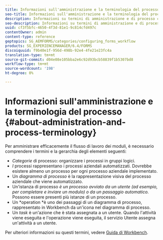 ```yaml
---
title: Informazioni sull'amministrazione e la terminologia del processo
seo-title: Informazioni sull'amministrazione e la terminologia del processo
description: Informazioni su termini di amministrazione e di processo come istanza di processo, diagramma di processo e funzionamento.
seo-description: Informazioni su termini di amministrazione e di processo come istanza di processo, diagramma di processo e funzionamento.
uuid: cf3f5bfc-4650-4f3d-81e1-9c814cfd497c
contentOwner: admin
content-type: reference
geptopics: SG_AEMFORMS/categories/configuring_forms_workflow
products: SG_EXPERIENCEMANAGER/6.4/FORMS
discoiquuid: f9b40e1f-956d-498b-92e4-4fe21e23fc4a
translation-type: tm+mt
source-git-commit: d04e08e105bba2e6c92d93bcb58839f1b5307bd8
workflow-type: tm+mt
source-wordcount: '198'
ht-degree: 0%

---
```



# Informazioni sull&#39;amministrazione e la terminologia del processo {#about-administration-and-process-terminology}

Per amministrare efficacemente il flusso di lavoro dei moduli, è necessario comprendere i termini e la gerarchia degli elementi seguenti:

* *Categorie* di processo: organizzare i processi in gruppi logici.
* *I* processi rappresentano i processi aziendali automatizzati. Dovrebbe esistere almeno un processo per ogni processo aziendale implementato.
* Un *diagramma di processo* è la rappresentazione visiva del processo aziendale che viene automatizzato.
* Un&#39;istanza di processo *è un processo avviato da un utente (ad esempio, per completare e inviare un modulo) o da un passaggio automatico.* Possono essere presenti più istanze di un processo.
* Un *operation *è uno dei passaggi di un diagramma di processo, rappresentato in Workbench da un&#39;icona nel diagramma di processo.
* Un *task* è un&#39;azione che è stata assegnata a un utente. Quando l&#39;attività viene eseguita e l&#39;operazione viene eseguita, il servizio Utente assegna un&#39;attività a un utente.

Per ulteriori informazioni su questi termini, vedere [Guida di Workbench](https://www.adobe.com/go/learn_aemforms_workbench_63).
